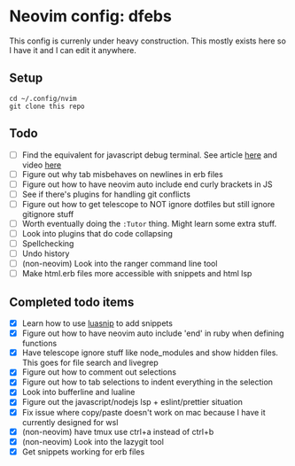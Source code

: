 # Neovim config: dfebs
This config is currenly under heavy construction. This mostly exists here so I have it and I can edit it anywhere.

## Setup
```
cd ~/.config/nvim
git clone this repo
```

## Todo
- [ ] Find the equivalent for javascript debug terminal. See article [here](https://www.darricheng.com/posts/setting-up-nodejs-debugging-in-neovim/) and video [here](https://www.youtube.com/watch?v=CVCBHHFXWNE&t=438s)
- [ ] Figure out why tab misbehaves on newlines in erb files
- [ ] Figure out how to have neovim auto include end curly brackets in JS
- [ ] See if there's plugins for handling git conflicts
- [ ] Figure out how to get telescope to NOT ignore dotfiles but still ignore gitignore stuff
- [ ] Worth eventually doing the `:Tutor` thing. Might learn some extra stuff.
- [ ] Look into plugins that do code collapsing
- [ ] Spellchecking
- [ ] Undo history
- [ ] (non-neovim) Look into the ranger command line tool
- [ ] Make html.erb files more accessible with snippets and html lsp

## Completed todo items
- [x] Learn how to use [luasnip](https://github.com/L3MON4D3/LuaSnip) to add snippets 
- [x] Figure out how to have neovim auto include 'end' in ruby when defining functions
- [x] Have telescope ignore stuff like node_modules and show hidden files. This goes for file search and livegrep
- [x] Figure out how to comment out selections
- [x] Figure out how to tab selections to indent everything in the selection
- [x] Look into bufferline and lualine
- [x] Figure out the javascript/nodejs lsp + eslint/prettier situation
- [x] Fix issue where copy/paste doesn't work on mac because I have it currently designed for wsl
- [x] (non-neovim) have tmux use ctrl+a instead of ctrl+b
- [x] (non-neovim) Look into the lazygit tool
- [x] Get snippets working for erb files
